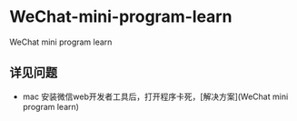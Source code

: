 # WeChat-mini-program-learn
WeChat mini program learn




## 详见问题
* mac 安装微信web开发者工具后，打开程序卡死，[解决方案](WeChat mini program learn)
